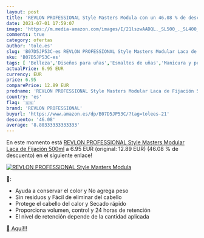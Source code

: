 ```yaml
---
layout: post
title: 'REVLON PROFESSIONAL Style Masters Modula con un 46.08 % de descuento'
date: 2021-07-01 17:59:07
image: 'https://m.media-amazon.com/images/I/21lszwAADQL._SL500_._SL400_.jpg'
comments: true
category: ofertas
author: 'tole.es'
slug: 'B07D5JP53C-es REVLON PROFESSIONAL Style Masters Modular Laca de Fijación...'
sku: 'B07D5JP53C-es'
tags: [ 'Belleza','Diseños para uñas','Esmaltes de uñas','Manicura y pedicura','revlon','revlon professional', ]
actualPrice: 6.95 EUR
currency: EUR
price: 6.95
comparePrice: 12.89 EUR
prodname: 'REVLON PROFESSIONAL Style Masters Modular Laca de Fijación 500ml'
country: 'es'
flag: '🇪🇸'
brand: 'REVLON PROFESSIONAL'
buyurl: 'https://www.amazon.es/dp/B07D5JP53C/?tag=tolees-21'
descuento: '46.08'
average: '8.80333333333333'
---
```


En este momento está [REVLON PROFESSIONAL Style Masters Modular Laca de Fijación 500ml](https://www.amazon.es/dp/B07D5JP53C/?tag=tolees-21) a 6.95 EUR (original: 12.89 EUR) (46.08 %  de descuento) en el siguiente enlace!

[![REVLON PROFESSIONAL Style Masters Modula](https://m.media-amazon.com/images/I/21lszwAADQL._SL500_._SL400_.jpg)](https://www.amazon.es/dp/B07D5JP53C/?tag=tolees-21)

🔎:

- Ayuda a conservar el color y No agrega peso
- Sin residuos y Fácil de eliminar del cabello
- Protege el cabello del calor y Secado rápido
- Proporciona volumen, control y 24 horas de retención
- El nivel de retención depende de la cantidad aplicada

[🛒 Aquí!!!](https://www.amazon.es/dp/B07D5JP53C/?tag=tolees-21)
